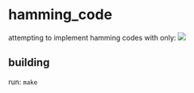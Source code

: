 # hamming_code

attempting to implement hamming codes with only:
![](https://www.youtube.com/watch?v=X8jsijhllIA)

## building
run:
``` make  ```

